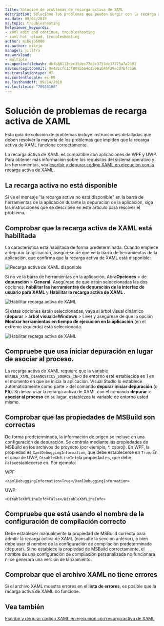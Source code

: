 ```yaml
---
title: Solución de problemas de recarga activa de XAML
description: Solucione los problemas que puedan surgir con la recarga activa de XAML.
ms.date: 09/04/2019
ms.topic: troubleshooting
helpviewer_keywords:
- xaml edit and continue, troubleshooting
- xaml hot reload, troubleshooting
author: mikejo5000
ms.author: mikejo
manager: jillfra
ms.workload:
- multiple
ms.openlocfilehash: dbfb88113eec35dec72d5c3753dc37775a7a2591
ms.sourcegitcommit: 0e482cfc15f809b564c3de61646f29ecd7bfcba6
ms.translationtype: MT
ms.contentlocale: es-ES
ms.lasthandoff: 09/14/2019
ms.locfileid: "70988180"
---
```

# <a name="troubleshooting-xaml-hot-reload"></a>Solución de problemas de recarga activa de XAML

Esta guía de solución de problemas incluye instrucciones detalladas que deben resolver la mayoría de los problemas que impiden que la recarga activa de XAML funcione correctamente.

La recarga activa de XAML es compatible con aplicaciones de WPF y UWP. Para obtener más información sobre los requisitos del sistema operativo y las herramientas, vea [escribir y depurar código XAML en ejecución con la recarga activa de XAML](xaml-hot-reload.md).

## <a name="hot-reload-is-not-available"></a>La recarga activa no está disponible

Si ve el mensaje "la recarga activa no está disponible" en la barra de herramientas de la aplicación durante la depuración de la aplicación, siga las instrucciones que se describen en este artículo para resolver el problema.

## <a name="verify-that-xaml-hot-reload-is-enabled"></a>Comprobar que la recarga activa de XAML está habilitada

La característica está habilitada de forma predeterminada. Cuando empiece a depurar la aplicación, asegúrese de que ve la barra de herramientas de la aplicación, que confirma que la recarga activa de XAML está disponible:

![Recarga activa de XAML disponible](../debugger/media/xaml-hot-reload-available.png)

Si no ve la barra de herramientas en la aplicación, Abra**Opciones** > de **depuración** > **General**. Asegúrese de que están seleccionadas las dos opciones, **habilitar las herramientas de depuración de la interfaz de usuario para XAML** y **Habilitar la recarga activa de XAML** .

![Habilitar recarga activa de XAML](../debugger/media/xaml-hot-reload-enable.png)

Si estas opciones están seleccionadas, vaya al árbol visual dinámico (**depurar** > **árbol visual**de**Windows** > Live) y asegúrese de que la opción **Mostrar herramientas en tiempo de ejecución en la aplicación** (en el extremo izquierdo) está seleccionada.

![Habilitar recarga activa de XAML](../debugger/media/xaml-hot-reload-show-runtime-tools.png)

## <a name="verify-that-you-use-start-debugging-rather-than-attach-to-process"></a>Compruebe que usa iniciar depuración en lugar de asociar al proceso.

La recarga activa de XAML requiere que la variable `ENABLE_XAML_DIAGNOSTICS_SOURCE_INFO` de entorno esté establecida en 1 en el momento en que se inicia la aplicación. Visual Studio lo establece automáticamente como parte > del comando **depurar** **iniciar depuración** (o **F5**). Si desea usar la recarga activa de XAML con el comando **depurar** > **asociar al proceso** en su lugar, establezca la variable de entorno usted mismo.

## <a name="verify-that-your-msbuild-properties-are-correct"></a>Comprobar que las propiedades de MSBuild son correctas

De forma predeterminada, la información de origen se incluye en una configuración de depuración. Se controla mediante las propiedades de MSBuild en los archivos de proyecto (por ejemplo, *. csproj). En WPF, la propiedad es `XamlDebuggingInformation`, que debe establecerse en `True`. En el caso de UWP, `DisableXbfLineInfo`la propiedad es, que debe `False`establecerse en. Por ejemplo:

WPF

`<XamlDebuggingInformation>True</XamlDebuggingInformation>` 

UWP:

`<DisableXbfLineInfo>False</DisableXbfLineInfo>`

## <a name="verify-that-you-are-using-the-correct-build-configuration-name"></a>Compruebe que está usando el nombre de la configuración de compilación correcto

Debe establecer manualmente la propiedad de MSBuild correcta para admitir la recarga activa de XAML (consulte la sección anterior), o bien debe usar el nombre de la configuración de compilación predeterminada (depurar). Si no establece la propiedad de MSBuild correctamente, el nombre de una configuración de compilación personalizada no funcionará ni se generará una versión de lanzamiento.

## <a name="verify-that-your-xaml-file-has-no-errors"></a>Comprobar que el archivo XAML no tiene errores

Si el archivo XAML muestra errores en el **lista de errores**, es posible que la recarga activa de XAML no funcione.

## <a name="see-also"></a>Vea también

[Escribir y depurar código XAML en ejecución con recarga activa de XAML](xaml-hot-reload.md)
